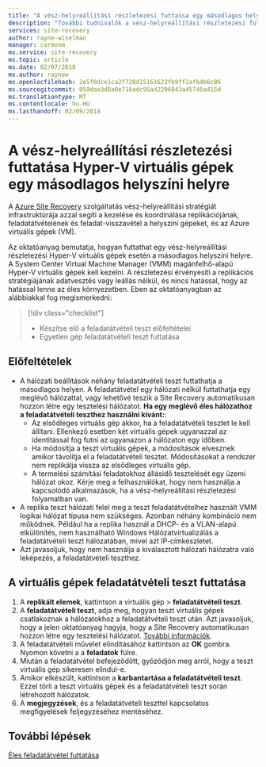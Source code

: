 ```yaml
---
title: "A vész-helyreállítási részletezési futtassa egy másodlagos helyszíni helyre az Azure Site Recovery szolgáltatással |} Microsoft Docs"
description: "További tudnivalók a vész-helyreállítási részletezési fut az Azure Site Recovery szolgáltatással másodlagos helyszíni helyre"
services: site-recovery
author: rayne-wiselman
manager: carmonm
ms.service: site-recovery
ms.topic: article
ms.date: 02/07/2018
ms.author: raynew
ms.openlocfilehash: 2e5f8dce1ca2f728d15161622fb9ff2afb4b6c86
ms.sourcegitcommit: 059dae3d8a0e716adc95ad2296843a45745a415d
ms.translationtype: MT
ms.contentlocale: hu-HU
ms.lasthandoff: 02/09/2018
---
```

# <a name="run-a-disaster-recovery-drill-for-hyper-v-vms-to-a-secondary-on-premises-site"></a>A vész-helyreállítási részletezési futtatása Hyper-V virtuális gépek egy másodlagos helyszíni helyre

A [Azure Site Recovery](site-recovery-overview.md) szolgáltatás vész-helyreállítási stratégiát infrastruktúrája azzal segíti a kezelése és koordinálása replikációjának, feladatátvételének és feladat-visszavétel a helyszíni gépeket, és az Azure virtuális gépek (VM).

Az oktatóanyag bemutatja, hogyan futtathat egy vész-helyreállítási részletezési Hyper-V virtuális gépek esetén a másodlagos helyszíni helyre. A System Center Virtual Machine Manager (VMM) magánfelhő-alapú Hyper-V virtuális gépek kell kezelni. A részletezési érvényesíti a replikációs stratégiájának adatvesztés vagy leállás nélkül, és nincs hatással, hogy az hatással lenne az éles környezetben. Eben az oktatóanyagban az alábbiakkal fog megismerkedni:

> [!div class="checklist"]
> * Készítse elő a feladatátvételi teszt előfeltételei
> * Egyetlen gép feladatátvételi teszt futtatása


## <a name="prerequisites"></a>Előfeltételek

- A hálózati beállítások néhány feladatátvételi teszt futtathatja a másodlagos helyen. A feladatátvétel egy hálózati nélkül futtathatja egy meglévő hálózattal, vagy lehetővé teszik a Site Recovery automatikusan hozzon létre egy tesztelési hálózatot. 
**Ha egy meglévő éles hálózathoz a feladatátvételi teszthez használni kívánt:**:
    - Az elsődleges virtuális gép akkor, ha a feladatátvételi tesztet le kell állítani. Ellenkező esetben két virtuális gépek ugyanazzal az identitással fog futni az ugyanazon a hálózaton egy időben. 
    - Ha módosítja a teszt virtuális gépek, a módosítások elvesznek amikor távolítja el a feladatátvételi tesztet. Módosításokat a rendszer nem replikálja vissza az elsődleges virtuális gép.
    - A termelési számítási feladatokhoz állásidő tesztelését egy üzemi hálózat okoz. Kérje meg a felhasználókat, hogy nem használja a kapcsolódó alkalmazások, ha a vész-helyreállítási részletezési folyamatban van. 
- A replika teszt hálózati felel meg a teszt feladatátvételhez használt VMM logikai hálózat típusa nem szükséges. Azonban néhány kombináció nem működnek. Például ha a replika használ a DHCP- és a VLAN-alapú elkülönítés, nem használható Windows Hálózatvirtualizálás a feladatátvételi teszt hálózatában, mivel azt IP-címkészletet. 
- Azt javasoljuk, hogy nem használja a kiválasztott hálózati hálózatra való leképezés, a feladatátvételi teszthez.


## <a name="run-a-test-failover-for-a-vm"></a>A virtuális gépek feladatátvételi teszt futtatása

1. A **replikált elemek**, kattintson a virtuális gép > **feladatátvételi teszt**.
2. A **feladatátvételi teszt**, adja meg, hogyan teszt virtuális gépek csatlakoznak a hálózatokhoz a feladatátvételi teszt után. Azt javasoljuk, hogy a jelen oktatóanyag hagyja, hogy a Site Recovery automatikusan hozzon létre egy tesztelési hálózatot. [További információk](site-recovery-test-failover-vmm-to-vmm.md#network-options-in-site-recovery).
3. A feladatátvételi művelet elindításához kattintson az **OK** gombra. Nyomon követni a a **feladatok** fülre.
4. Miután a feladatátvétel befejeződött, győződjön meg arról, hogy a teszt virtuális gép sikeresen elindul-e.
5. Amikor elkészült, kattintson a **karbantartása a feladatátvételi teszt**. Ezzel törli a teszt virtuális gépek és a feladatátvételi teszt során létrehozott hálózatok.
6. A **megjegyzések**, és a feladatátvételi teszttel kapcsolatos megfigyelések feljegyzéséhez mentéséhez. 


## <a name="next-steps"></a>További lépések

[Éles feladatátvétel futtatása](tutorial-vmm-to-vmm-failover-failback.md)






